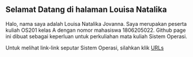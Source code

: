 ## Selamat Datang di halaman Louisa Natalika

Halo, nama saya adalah Louisa Natalika Jovanna. Saya merupakan peserta kuliah OS201 kelas A dengan nomor mahasiswa 1806205022. Github page ini dibuat sebagai keperluan untuk perkuliahan mata kuliah Sistem Operasi.

Untuk melihat link-link seputar Sistem Operasi, silahkan klik [URLs](URLs/)
